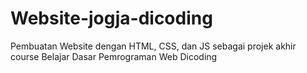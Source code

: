 # Website-jogja-dicoding
Pembuatan Website dengan HTML, CSS, dan JS sebagai projek akhir course Belajar Dasar Pemrograman Web Dicoding
